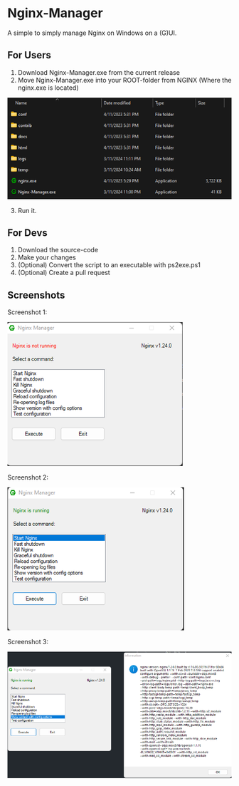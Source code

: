 # Nginx-Manager

A simple to simply manage Nginx on Windows on a (G)UI.

## For Users

1. Download Nginx-Manager.exe from the current release
2. Move Nginx-Manager.exe into your ROOT-folder from NGINX (Where the nginx.exe is located)

![Screenshot_4.png](./Screenshots/Screenshot_4.png)

3. Run it.

## For Devs

1. Download the source-code
2. Make your changes
3. (Optional) Convert the script to an executable with ps2exe.ps1
4. (Optional) Create a pull request

## Screenshots
Screenshot 1:

![Screenshot_1.png](./Screenshots/Screenshot_1.png)

Screenshot 2:

![Screenshot_2.png](./Screenshots/Screenshot_2.png)

Screenshot 3:

![Screenshot_2.png](./Screenshots/Screenshot_3.png)
